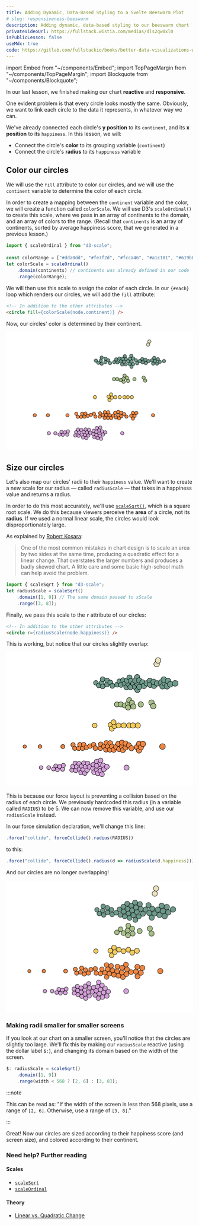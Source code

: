 ```yaml
---
title: Adding Dynamic, Data-Based Styling to a Svelte Beeswarm Plot
# slug: responsiveness-beeswarm
description: Adding dynamic, data-based styling to our beeswarm chart
privateVideoUrl: https://fullstack.wistia.com/medias/dls2qw8xl0
isPublicLesson: false
useMdx: true
code: https://gitlab.com/fullstackio/books/better-data-visualizations-with-svelte/-/tree/master/course/code/02/03?ref_type=heads
---
```


import Embed from "~/components/Embed";
import TopPageMargin from "~/components/TopPageMargin";
import Blockquote from "~/components/Blockquote";

<TopPageMargin />

In our last lesson, we finished making our chart **reactive** and **responsive**.

<Embed title="uwsesh" module="02" lesson="02" height="400px" />

One evident problem is that every circle looks mostly the same. Obviously, we want to link each circle to the data it represents, in whatever way we can. 

We've already connected each circle's **y position** to its `continent`, and its **x position** to its `happiness`. In this lesson, we will:

* Connect the circle's **color** to its grouping variable (`continent`)
* Connect the circle's **radius** to its `happiness` variable

## Color our circles

We will use the `fill` attribute to color our circles, and we will use the `continent` variable to determine the color of each circle. 

In order to create a mapping between the `continent` variable and the color, we will create a function called `colorScale`. We will use D3's `scaleOrdinal()` to create this scale, where we pass in an array of continents to the domain, and an array of colors to the range. (Recall that `continents` is an array of continents, sorted by average happiness score, that we generated in a previous lesson.)

```js
import { scaleOrdinal } from "d3-scale";

const colorRange = ["#dda0dd", "#fe7f2d", "#fcca46", "#a1c181", "#619b8a", "#eae2b7"];
let colorScale = scaleOrdinal()
    .domain(continents) // continents was already defined in our code
    .range(colorRange);
```

We will then use this scale to assign the color of each circle. In our `{#each}` loop which renders our circles, we will add the `fill` attribute:

```html
<!-- In addition to the other attributes -->
<circle fill={colorScale(node.continent)} />
```

Now, our circles' color is determined by their continent. 

![](./public/assets/colors.png)

## Size our circles

Let's also map our circles' radii to their `happiness` value. We'll want to create a new scale for our radius — called `radiusScale` — that takes in a happiness value and returns a radius.

In order to do this most accurately, we'll use [`scaleSqrt()`](https://github.com/d3/d3-scale#scaleSqrt), which is a square root scale. We do this because viewers perceive the **area** of a circle, not its **radius**. If we used a normal linear scale, the circles would look disproportionately large. 

As explained by [Robert Kosara](https://eagereyes.org/blog/2008/linear-vs-quadratic-change):

<Blockquote> 

One of the most common mistakes in chart design is to scale an area by two sides at the same time, producing a quadratic effect for a linear change. That overstates the larger numbers and produces a badly skewed chart. A little care and some basic high-school math can help avoid the problem.

</Blockquote>

```js
import { scaleSqrt } from "d3-scale";
let radiusScale = scaleSqrt()
    .domain([1, 9]) // The same domain passed to xScale
    .range([3, 8]);
```

Finally, we pass this scale to the `r` attribute of our circles:

```html
<!-- In addition to the other attributes -->
<circle r={radiusScale(node.happiness)} />
```

This is working, but notice that our circles slightly overlap:

![](./public/assets/overlap.png)

This is because our force layout is preventing a collision based on the radius of each circle. We previously hardcoded this radius (in a variable called `RADIUS`) to be 5. We can now remove this variable, and use our `radiusScale` instead.

In our force simulation declaration, we'll change this line:

```js
.force("collide", forceCollide().radius(RADIUS))
```

to this:

```js
.force("collide", forceCollide().radius(d => radiusScale(d.happiness)))
```

And our circles are no longer overlapping!

![](./public/assets/overlap-fixed.png)

### Making radii smaller for smaller screens

If you look at our chart on a smaller screen, you'll notice that the circles are slightly too large. We'll fix this by making our `radiusScale` reactive (using the dollar label `$:`), and changing its domain based on the width of the screen. 

```js
$: radiusScale = scaleSqrt()
    .domain([1, 9])
    .range(width < 568 ? [2, 6] : [3, 8]);
```

:::note

This can be read as: "If the width of the screen is less than 568 pixels, use a range of `[2, 6]`. Otherwise, use a range of `[3, 8]`."

:::

Great! Now our circles are sized according to their happiness score (and screen size), and colored according to their continent.

<Embed title="jlrfls" module="02" lesson="03" height="400px" />

### Need help? Further reading

#### Scales
* [`scaleSqrt`](https://observablehq.com/@d3/continuous-scales#scale_sqrt)
* [`scaleOrdinal`](https://observablehq.com/@d3/ordinal-scales#scale_ordinal)

#### Theory
* [Linear vs. Quadratic Change](https://eagereyes.org/blog/2008/linear-vs-quadratic-change)